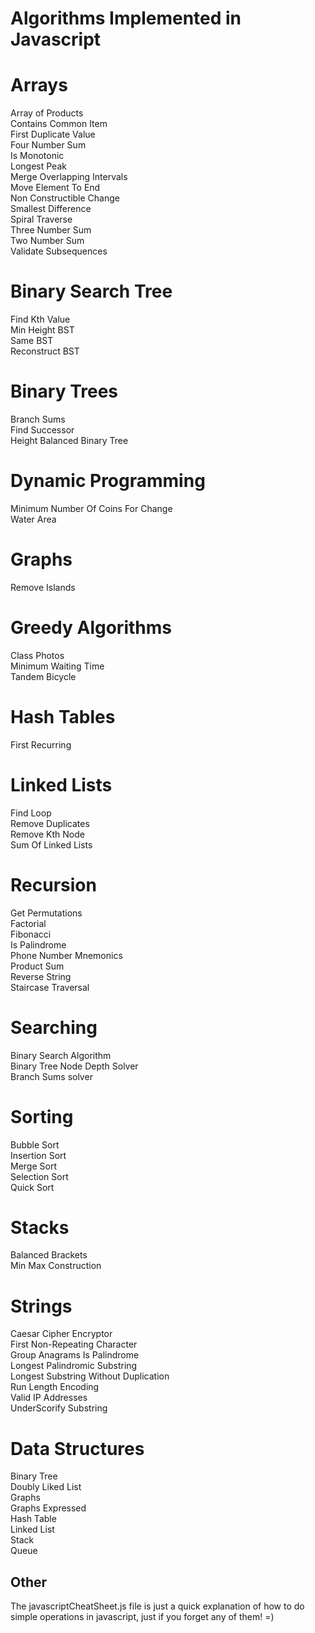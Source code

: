 # Algorithms Implemented in Javascript

  

# Arrays
Array of Products  
Contains Common Item  
First Duplicate Value  
Four Number Sum  
Is Monotonic  
Longest Peak  
Merge Overlapping Intervals  
Move Element To End  
Non Constructible Change  
Smallest Difference  
Spiral Traverse  
Three Number Sum  
Two Number Sum  
Validate Subsequences  

# Binary Search Tree  
Find Kth Value  
Min Height BST  
Same BST  
Reconstruct BST  

# Binary Trees  
Branch Sums  
Find Successor  
Height Balanced Binary Tree  

# Dynamic Programming  
Minimum Number Of Coins For Change  
Water Area  

# Graphs  
Remove Islands  

# Greedy Algorithms  
Class Photos  
Minimum Waiting Time  
Tandem Bicycle  

# Hash Tables  
First Recurring  

# Linked Lists  
Find Loop  
Remove Duplicates  
Remove Kth Node  
Sum Of Linked Lists  

# Recursion  
Get Permutations  
Factorial  
Fibonacci  
Is Palindrome  
Phone Number Mnemonics  
Product Sum  
Reverse String  
Staircase Traversal  

# Searching
Binary Search Algorithm   
Binary Tree Node Depth Solver  
Branch Sums solver  

# Sorting  
Bubble Sort  
Insertion Sort  
Merge Sort  
Selection Sort  
Quick Sort  

# Stacks
Balanced Brackets  
Min Max Construction  

# Strings
Caesar Cipher Encryptor  
First Non-Repeating Character  
Group Anagrams
Is Palindrome  
Longest Palindromic Substring  
Longest Substring Without Duplication  
Run Length Encoding  
Valid IP Addresses  
UnderScorify Substring  

# Data Structures   
Binary Tree  
Doubly Liked List  
Graphs  
Graphs Expressed  
Hash Table  
Linked List  
Stack  
Queue  

## Other

The javascriptCheatSheet.js file is just a quick explanation of how to do simple operations in javascript, just if you forget any of them! =)  

